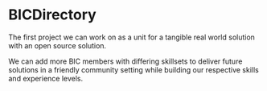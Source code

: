 # BICDirectory
The first project we can work on as a unit for a tangible real world solution with an open source solution.

We can add more BIC members with differing skillsets to deliver future solutions in a friendly community setting while building our respective skills and experience levels.
